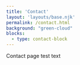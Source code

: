 ```yaml
---
title: 'Contact'
layout: 'layouts/base.njk'
permalink: /contact.html
background: "green-cloud"
blocks:
  - type: contact-block
---
```

Contact page test text